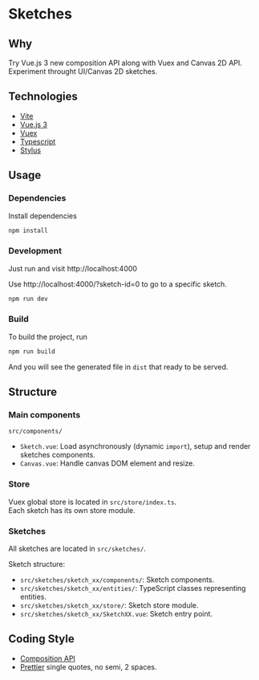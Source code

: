 # Sketches

## Why

Try Vue.js 3 new composition API along with Vuex and Canvas 2D API.  
Experiment throught UI/Canvas 2D sketches.

## Technologies

- [Vite](https://vitejs.dev/)
- [Vue.js 3](https://v3.vuejs.org/)
- [Vuex](https://next.vuex.vuejs.org/)
- [Typescript](https://www.typescriptlang.org/)
- [Stylus](https://stylus-lang.com/)

## Usage

### Dependencies

Install dependencies

```bash
npm install
```

### Development

Just run and visit http://localhost:4000

Use http://localhost:4000/?sketch-id=0 to go to a specific sketch.

```bash
npm run dev
```

### Build

To build the project, run

```bash
npm run build
```

And you will see the generated file in `dist` that ready to be served.

## Structure

### Main components

`src/components/`

- `Sketch.vue`: Load asynchronously (dynamic `import`), setup and render sketches components.
- `Canvas.vue`: Handle canvas DOM element and resize.

### Store

Vuex global store is located in `src/store/index.ts`.  
Each sketch has its own store module.

### Sketches

All sketches are located in `src/sketches/`.

Sketch structure:

- `src/sketches/sketch_xx/components/`: Sketch components.
- `src/sketches/sketch_xx/entities/`: TypeScript classes representing entities.
- `src/sketches/sketch_xx/store/`: Sketch store module.
- `src/sketches/sketch_xx/SketchXX.vue`: Sketch entry point.

## Coding Style

- [Composition API](https://v3.vuejs.org/guide/composition-api-introduction.html)
- [Prettier](https://marketplace.visualstudio.com/items?itemName=esbenp.prettier-vscode/) single quotes, no semi, 2 spaces.
